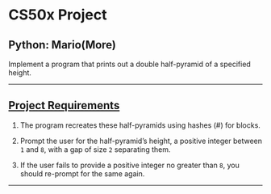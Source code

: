 # CS50x Project
## Python: Mario(More)
Implement a program that prints out a double half-pyramid of a specified height.

---

## [Project Requirements](https://cs50.harvard.edu/x/2020/psets/6/mario/more/)
1. The program recreates these half-pyramids using hashes (#) for blocks.

2. Prompt the user for the half-pyramid’s height, a positive integer between ```1``` and ```8```, with a gap of size ```2``` separating them.

3. If the user fails to provide a positive integer no greater than ```8```, you should re-prompt for the same again.

---
